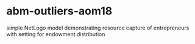 # abm-outliers-aom18
simple NetLogo model demonstrating resource capture of entrepreneurs with setting for endowment distribution 
